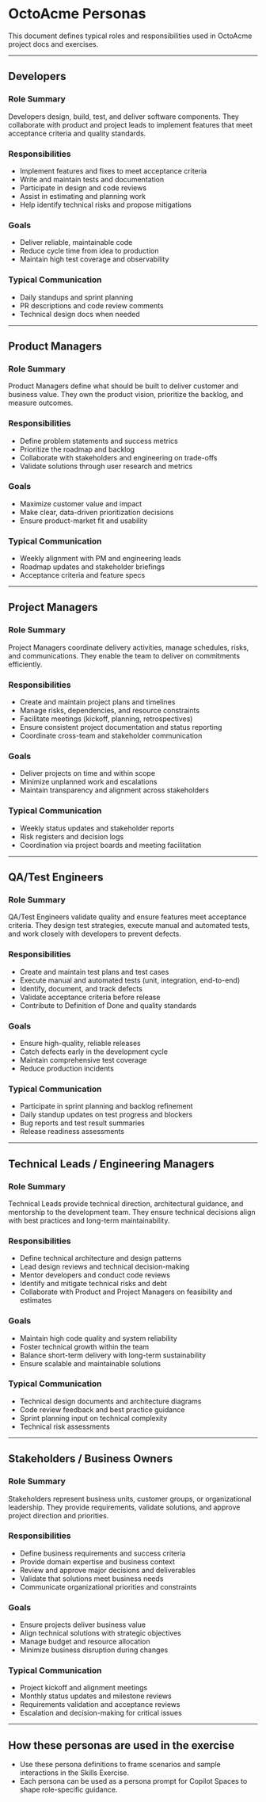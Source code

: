 # OctoAcme Personas

This document defines typical roles and responsibilities used in OctoAcme project docs and exercises.

---

## Developers

### Role Summary
Developers design, build, test, and deliver software components. They collaborate with product and project leads to implement features that meet acceptance criteria and quality standards.

### Responsibilities
- Implement features and fixes to meet acceptance criteria
- Write and maintain tests and documentation
- Participate in design and code reviews
- Assist in estimating and planning work
- Help identify technical risks and propose mitigations

### Goals
- Deliver reliable, maintainable code
- Reduce cycle time from idea to production
- Maintain high test coverage and observability

### Typical Communication
- Daily standups and sprint planning
- PR descriptions and code review comments
- Technical design docs when needed

---

## Product Managers

### Role Summary
Product Managers define what should be built to deliver customer and business value. They own the product vision, prioritize the backlog, and measure outcomes.

### Responsibilities
- Define problem statements and success metrics
- Prioritize the roadmap and backlog
- Collaborate with stakeholders and engineering on trade-offs
- Validate solutions through user research and metrics

### Goals
- Maximize customer value and impact
- Make clear, data-driven prioritization decisions
- Ensure product-market fit and usability

### Typical Communication
- Weekly alignment with PM and engineering leads
- Roadmap updates and stakeholder briefings
- Acceptance criteria and feature specs

---

## Project Managers

### Role Summary
Project Managers coordinate delivery activities, manage schedules, risks, and communications. They enable the team to deliver on commitments efficiently.

### Responsibilities
- Create and maintain project plans and timelines
- Manage risks, dependencies, and resource constraints
- Facilitate meetings (kickoff, planning, retrospectives)
- Ensure consistent project documentation and status reporting
- Coordinate cross-team and stakeholder communication

### Goals
- Deliver projects on time and within scope
- Minimize unplanned work and escalations
- Maintain transparency and alignment across stakeholders

### Typical Communication
- Weekly status updates and stakeholder reports
- Risk registers and decision logs
- Coordination via project boards and meeting facilitation

---

## QA/Test Engineers

### Role Summary
QA/Test Engineers validate quality and ensure features meet acceptance criteria. They design test strategies, execute manual and automated tests, and work closely with developers to prevent defects.

### Responsibilities
- Create and maintain test plans and test cases
- Execute manual and automated tests (unit, integration, end-to-end)
- Identify, document, and track defects
- Validate acceptance criteria before release
- Contribute to Definition of Done and quality standards

### Goals
- Ensure high-quality, reliable releases
- Catch defects early in the development cycle
- Maintain comprehensive test coverage
- Reduce production incidents

### Typical Communication
- Participate in sprint planning and backlog refinement
- Daily standup updates on test progress and blockers
- Bug reports and test result summaries
- Release readiness assessments

---

## Technical Leads / Engineering Managers

### Role Summary
Technical Leads provide technical direction, architectural guidance, and mentorship to the development team. They ensure technical decisions align with best practices and long-term maintainability.

### Responsibilities
- Define technical architecture and design patterns
- Lead design reviews and technical decision-making
- Mentor developers and conduct code reviews
- Identify and mitigate technical risks and debt
- Collaborate with Product and Project Managers on feasibility and estimates

### Goals
- Maintain high code quality and system reliability
- Foster technical growth within the team
- Balance short-term delivery with long-term sustainability
- Ensure scalable and maintainable solutions

### Typical Communication
- Technical design documents and architecture diagrams
- Code review feedback and best practice guidance
- Sprint planning input on technical complexity
- Technical risk assessments

---

## Stakeholders / Business Owners

### Role Summary
Stakeholders represent business units, customer groups, or organizational leadership. They provide requirements, validate solutions, and approve project direction and priorities.

### Responsibilities
- Define business requirements and success criteria
- Provide domain expertise and business context
- Review and approve major decisions and deliverables
- Validate that solutions meet business needs
- Communicate organizational priorities and constraints

### Goals
- Ensure projects deliver business value
- Align technical solutions with strategic objectives
- Manage budget and resource allocation
- Minimize business disruption during changes

### Typical Communication
- Project kickoff and alignment meetings
- Monthly status updates and milestone reviews
- Requirements validation and acceptance reviews
- Escalation and decision-making for critical issues

---

## How these personas are used in the exercise
- Use these persona definitions to frame scenarios and sample interactions in the Skills Exercise.
- Each persona can be used as a persona prompt for Copilot Spaces to shape role-specific guidance.

